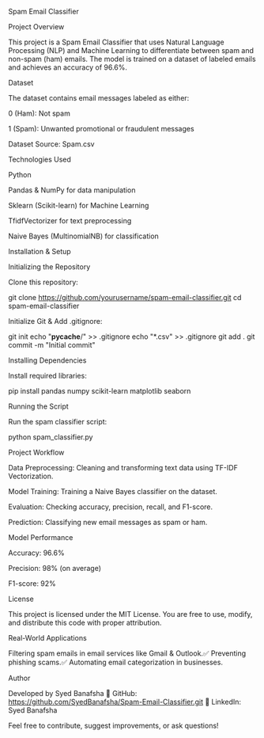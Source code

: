 Spam Email Classifier

Project Overview

This project is a Spam Email Classifier that uses Natural Language Processing (NLP) and Machine Learning to differentiate between spam and non-spam (ham) emails. The model is trained on a dataset of labeled emails and achieves an accuracy of 96.6%.

Dataset

The dataset contains email messages labeled as either:

0 (Ham): Not spam

1 (Spam): Unwanted promotional or fraudulent messages

Dataset Source: Spam.csv

Technologies Used

Python 

Pandas & NumPy for data manipulation

Sklearn (Scikit-learn) for Machine Learning

TfidfVectorizer for text preprocessing

Naive Bayes (MultinomialNB) for classification

Installation & Setup

Initializing the Repository

Clone this repository:

git clone https://github.com/yourusername/spam-email-classifier.git
cd spam-email-classifier

Initialize Git & Add .gitignore:

git init
echo "__pycache__/" >> .gitignore
echo "*.csv" >> .gitignore
git add .
git commit -m "Initial commit"

Installing Dependencies

Install required libraries:

pip install pandas numpy scikit-learn matplotlib seaborn

Running the Script

Run the spam classifier script:

python spam_classifier.py

Project Workflow

Data Preprocessing: Cleaning and transforming text data using TF-IDF Vectorization.

Model Training: Training a Naive Bayes classifier on the dataset.

Evaluation: Checking accuracy, precision, recall, and F1-score.

Prediction: Classifying new email messages as spam or ham.

Model Performance

Accuracy: 96.6%

Precision: 98% (on average)

F1-score: 92%

License

This project is licensed under the MIT License. You are free to use, modify, and distribute this code with proper attribution.

Real-World Applications

Filtering spam emails in email services like Gmail & Outlook.✅ Preventing phishing scams.✅ Automating email categorization in businesses.

Author

Developed by Syed Banafsha 🔗 GitHub: https://github.com/SyedBanafsha/Spam-Email-Classifier.git 🔗 LinkedIn: Syed Banafsha

Feel free to contribute, suggest improvements, or ask questions! 
